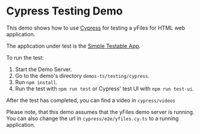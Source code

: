 <!--
 //////////////////////////////////////////////////////////////////////////////
 // @license
 // This file is part of yFiles for HTML 2.6.0.2.
 // Use is subject to license terms.
 //
 // Copyright (c) 2000-2023 by yWorks GmbH, Vor dem Kreuzberg 28,
 // 72070 Tuebingen, Germany. All rights reserved.
 //
 //////////////////////////////////////////////////////////////////////////////
-->
# Cypress Testing Demo

This demo shows how to use [Cypress](https://www.cypress.io) for testing a yFiles for HTML web application.

The application under test is the [Simple Testable App](../application-under-test/index.html).

To run the test:

1.  Start the Demo Server.
2.  Go to the demo's directory `demos-ts/testing/cypress`.
3.  Run `npm install`.
4.  Run the test with `npm run test` or Cypress' test UI with `npm run test-ui`.

After the test has completed, you can find a video in `cypress/videos`

Please note, that this demo assumes that the yFiles demo server is running. You can also change the url in `cypress/e2e/yfiles.cy.ts` to a running application.
